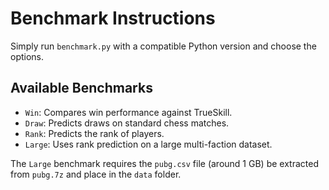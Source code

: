 # Benchmark Instructions

Simply run ``benchmark.py`` with a compatible Python version and choose the options.

## Available Benchmarks

- ``Win``: Compares win performance against TrueSkill.
- ``Draw``: Predicts draws on standard chess matches.
- ``Rank``: Predicts the rank of players.
- ``Large``: Uses rank prediction on a large multi-faction dataset.

The ``Large`` benchmark requires the ``pubg.csv`` file (around 1 GB) be extracted from ``pubg.7z`` and place in the ``data`` folder.
